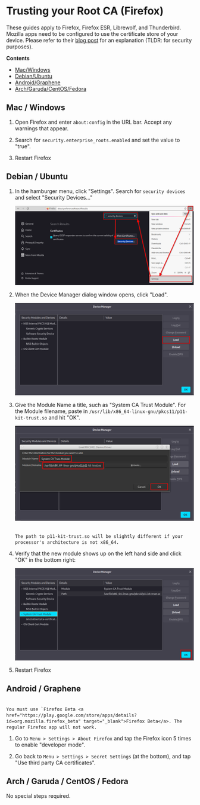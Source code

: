 # Trusting your Root CA (Firefox)

These guides apply to Firefox, Firefox ESR, Librewolf, and Thunderbird. Mozilla apps need to be configured to use the certificate store of your device. Please refer to their <a href="https://blog.mozilla.org/security/2019/02/14/why-does-mozilla-maintain-our-own-root-certificate-store/" target="_blank">blog post</a> for an explanation (TLDR: for security purposes).

**Contents**

- [Mac/Windows](#mac--windows)
- [Debian/Ubuntu](#debian--ubuntu)
- [Android/Graphene](#android--graphene)
- [Arch/Garuda/CentOS/Fedora](#arch--garuda--centos--fedora)

## Mac / Windows

1. Open Firefox and enter `about:config` in the URL bar. Accept any warnings that appear.

1. Search for `security.enterprise_roots.enabled` and set the value to "true".

1. Restart Firefox

## Debian / Ubuntu

1.  In the hamburger menu, click "Settings". Search for `security devices` and select "Security Devices..."

    ![trust ca 1](./assets/ca-1.png)

1.  When the Device Manager dialog window opens, click "Load".

    ![trust ca 2](./assets/ca-2.png)

1.  Give the Module Name a title, such as "System CA Trust Module". For the Module filename, paste in `/usr/lib/x86_64-linux-gnu/pkcs11/p11-kit-trust.so` and hit "OK".

    ![trust ca 3](./assets/ca-3.png)

    ```admonish tip

    The path to p11-kit-trust.so will be slightly different if your processor's architecture is not x86_64.
    ```

1.  Verify that the new module shows up on the left hand side and click "OK" in the bottom right:

    ![trust ca 4](./assets/ca-4.png)

1.  Restart Firefox

## Android / Graphene

```admonish warning

You must use `Firefox Beta <a href="https://play.google.com/store/apps/details?id=org.mozilla.firefox_beta" target="_blank">Firefox Beta</a>. The regular Firefox app will not work.
```

1. Go to `Menu > Settings > About Firefox` and tap the Firefox icon 5 times to enable "developer mode".

1. Go back to `Menu > Settings > Secret Settings` (at the bottom), and tap "Use third party CA certificates".

## Arch / Garuda / CentOS / Fedora

No special steps required.
